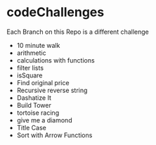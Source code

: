 # codeChallenges
Each Branch on this Repo is a different challenge

* 10 minute walk
* arithmetic
* calculations with functions
* filter lists
* isSquare
* Find original price
* Recursive reverse string
* Dashatize It
* Build Tower
* tortoise racing
* give me a diamond
* Title Case
* Sort with Arrow Functions
